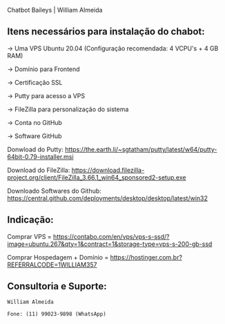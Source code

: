 Chatbot Baileys | William Almeida




## Itens necessários para instalação do chabot:

-> Uma VPS Ubuntu 20.04 (Configuração recomendada: 4 VCPU's + 4 GB RAM)

-> Domínio para Frontend

-> Certificação SSL

-> Putty para acesso a VPS

-> FileZilla para personalização do sistema

-> Conta no GitHub

-> Software GitHub

Donwload do Putty: https://the.earth.li/~sgtatham/putty/latest/w64/putty-64bit-0.79-installer.msi

Download do FileZilla: https://download.filezilla-project.org/client/FileZilla_3.66.1_win64_sponsored2-setup.exe

Downloado Softwares do Github: https://central.github.com/deployments/desktop/desktop/latest/win32



## Indicação:

Comprar VPS = https://contabo.com/en/vps/vps-s-ssd/?image=ubuntu.267&qty=1&contract=1&storage-type=vps-s-200-gb-ssd

Comprar Hospedagem + Domínio = https://hostinger.com.br?REFERRALCODE=1WILLIAM357




## Consultoria e Suporte:

    William Almeida

    Fone: (11) 99023-9898 (WhatsApp)








